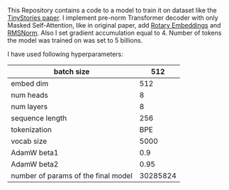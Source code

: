 This Repository contains a code to a model to train it on dataset like the [TinyStories paper](https://arxiv.org/abs/2305.07759). I implement pre-norm Transformer decoder with only Masked Self-Attention, like in original paper, add [Rotary Embeddings](https://blog.eleuther.ai/rotary-embeddings/) and [RMSNorm](https://arxiv.org/pdf/1910.07467.pdf). Also I set gradient accumulation equal to 4. Number of tokens the model was trained on was set to 5 billions.

I have used following hyperparameters:

| batch size                          | 512      |
|-------------------------------------|----------|
| embed dim                           | 512      |
| num heads                           | 8        |
| num layers                          | 8        |
| sequence length                     | 256      |
| tokenization                        | BPE      |
| vocab size                          | 5000     |
| AdamW beta1                         | 0.9      |
| AdamW beta2                         | 0.95     |
| number of params of the final model | 30285824 |